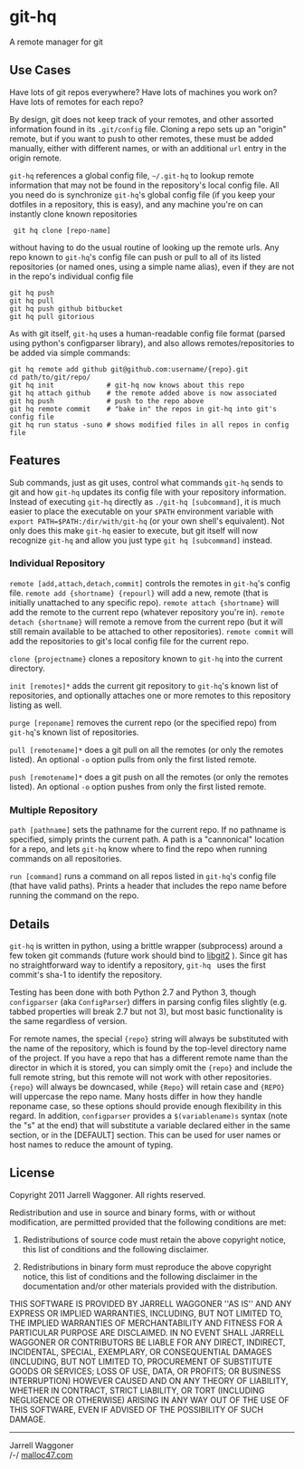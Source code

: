 # git-hq
A remote manager for git

## Use Cases
Have lots of git repos everywhere? Have lots of machines you work on? Have lots of remotes for each repo?

By design, git does not keep track of your remotes, and other assorted information found in its `.git/config` file. Cloning a repo sets up an "origin" remote, but if you want to push to other remotes, these must be added manually, either with different names, or with an additional `url` entry in the origin remote.

`git-hq` references a global config file, `~/.git-hq` to lookup remote information that may not be found in the repository's local config file. All you need do is synchronize `git-hq`'s global config file (if you keep your dotfiles in a repository, this is easy), and any machine you're on can instantly clone known repositories

	 git hq clone [repo-name]

without having to do the usual routine of looking up the remote urls. Any repo known to `git-hq`'s config file can push or pull to all of its listed repositories (or named ones, using a simple name alias), even if they are not in the repo's individual config file

	git hq push
	git hq pull  
	git hq push github bitbucket  
	git hq pull gitorious  

As with git itself, `git-hq` uses a human-readable config file format (parsed using python's configparser library), and also allows remotes/repositories to be added via simple commands:

	git hq remote add github git@github.com:username/{repo}.git
	cd path/to/git/repo/
	git hq init             # git-hq now knows about this repo  
	git hq attach github	# the remote added above is now associated  
	git hq push             # push to the repo above  
	git hq remote commit	# "bake in" the repos in git-hq into git's config file  
	git hq run status -suno # shows modified files in all repos in config file

## Features

Sub commands, just as git uses, control what commands `git-hq` sends to git and how `git-hq` updates its config file with your repository information. Instead of executing `git-hq` directly as `./git-hq [subcommand]`, it is much easier to place the executable on your `$PATH` environment variable with `export PATH=$PATH:/dir/with/git-hq` (or your own shell's equivalent). Not only does this make `git-hq` easier to execute, but git itself will now recognize `git-hq` and allow you just type `git hq [subcommand]` instead.

### Individual Repository

`remote [add,attach,detach,commit]` controls the remotes in `git-hq`'s config file. `remote add {shortname} {repourl}` will add a new, remote (that is initially unattached to any specific repo). `remote attach {shortname}` will add the remote to the current repo (whatever repository you're in). `remote detach {shortname}` will remote a remove from the current repo (but it will still remain available to be attached to other repositories). `remote commit` will add the repositories to git's local config file for the current repo.

`clone {projectname}` clones a repository known to `git-hq` into the current directory.

`init [remotes]*` adds the current git repository to `git-hq`'s known list of repositories, and optionally attaches one or more remotes to this repository listing as well.

`purge [reponame]` removes the current repo (or the specified repo) from `git-hq`'s known list of repositories.

`pull [remotename]*` does a git pull on all the remotes (or only the remotes listed). An optional `-o` option pulls from only the first listed remote.

`push [remotename]*` does a git push on all the remotes (or only the remotes listed). An optional `-o` option pushes from only the first listed remote.

### Multiple Repository

`path [pathname]` sets the pathname for the current repo. If no pathname is specified, simply prints the current path. A path is a "cannonical" location for a repo, and lets `git-hq` know where to find the repo when running commands on all repositories.  

`run [command]` runs a command on all repos listed in `git-hq`'s config file (that have valid paths). Prints a header that includes the repo name before running the command on the repo.

## Details

`git-hq` is written in python, using a brittle wrapper (subprocess) around a few token git commands (future work should bind to [libgit2](http://libgit2.github.com/) ). Since git has no straightforward way to identify a repository, `git-hq ` uses the first commit's sha-1 to identify the repository.

Testing has been done with both Python 2.7 and Python 3, though `configparser` (aka `ConfigParser`) differs in parsing config files slightly (e.g. tabbed properties will break 2.7 but not 3), but most basic functionality is the same regardless of version.

For remote names, the special `{repo}` string will always be substituted with the name of the repository, which is found by the top-level directory name of the project. If you have a repo that has a different remote name than the director in which it is stored, you can simply omit the `{repo}` and include the full remote string, but this remote will not work with other repositories. `{repo}` will always be downcased, while `{Repo}` will retain case and `{REPO}` will uppercase the repo name. Many hosts differ in how they handle reponame case, so these options should provide enough flexibility in this regard. In addition, `configparser` provides a `$(variablename)s` syntax (note the "s" at the end) that will substitute a variable declared either in the same section, or in the [DEFAULT] section. This can be used for user names or host names to reduce the amount of typing.

## License

Copyright 2011 Jarrell Waggoner. All rights reserved.

Redistribution and use in source and binary forms, with or without modification, are
permitted provided that the following conditions are met:

   1. Redistributions of source code must retain the above copyright notice, this list of
      conditions and the following disclaimer.

   2. Redistributions in binary form must reproduce the above copyright notice, this list
      of conditions and the following disclaimer in the documentation and/or other materials
      provided with the distribution.

THIS SOFTWARE IS PROVIDED BY JARRELL WAGGONER ''AS IS'' AND ANY EXPRESS OR IMPLIED
WARRANTIES, INCLUDING, BUT NOT LIMITED TO, THE IMPLIED WARRANTIES OF MERCHANTABILITY AND
FITNESS FOR A PARTICULAR PURPOSE ARE DISCLAIMED. IN NO EVENT SHALL JARRELL WAGGONER OR
CONTRIBUTORS BE LIABLE FOR ANY DIRECT, INDIRECT, INCIDENTAL, SPECIAL, EXEMPLARY, OR
CONSEQUENTIAL DAMAGES (INCLUDING, BUT NOT LIMITED TO, PROCUREMENT OF SUBSTITUTE GOODS OR
SERVICES; LOSS OF USE, DATA, OR PROFITS; OR BUSINESS INTERRUPTION) HOWEVER CAUSED AND ON
ANY THEORY OF LIABILITY, WHETHER IN CONTRACT, STRICT LIABILITY, OR TORT (INCLUDING
NEGLIGENCE OR OTHERWISE) ARISING IN ANY WAY OUT OF THE USE OF THIS SOFTWARE, EVEN IF
ADVISED OF THE POSSIBILITY OF SUCH DAMAGE.

---

Jarrell Waggoner  
/-/ [malloc47.com](http://www.malloc47.com)
